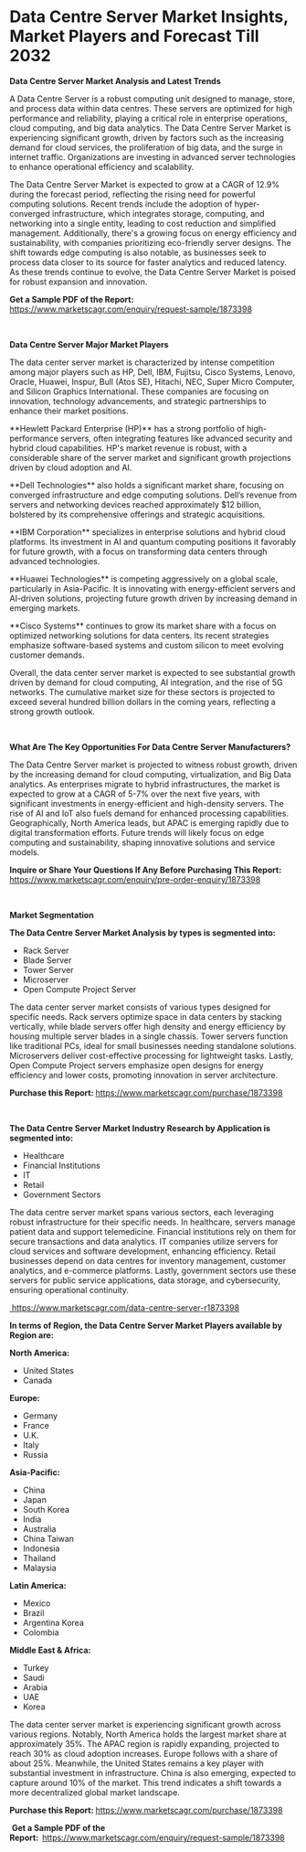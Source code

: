 <p><h1>Data Centre Server Market Insights, Market Players and Forecast Till 2032</h1></p><p><strong>Data Centre Server Market Analysis and Latest Trends</strong></p>
<p><p>A Data Centre Server is a robust computing unit designed to manage, store, and process data within data centres. These servers are optimized for high performance and reliability, playing a critical role in enterprise operations, cloud computing, and big data analytics. The Data Centre Server Market is experiencing significant growth, driven by factors such as the increasing demand for cloud services, the proliferation of big data, and the surge in internet traffic. Organizations are investing in advanced server technologies to enhance operational efficiency and scalability.</p><p>The Data Centre Server Market is expected to grow at a CAGR of 12.9% during the forecast period, reflecting the rising need for powerful computing solutions. Recent trends include the adoption of hyper-converged infrastructure, which integrates storage, computing, and networking into a single entity, leading to cost reduction and simplified management. Additionally, there's a growing focus on energy efficiency and sustainability, with companies prioritizing eco-friendly server designs. The shift towards edge computing is also notable, as businesses seek to process data closer to its source for faster analytics and reduced latency. As these trends continue to evolve, the Data Centre Server Market is poised for robust expansion and innovation.</p></p>
<p><strong>Get a Sample PDF of the Report:&nbsp;</strong> <a href="https://www.marketscagr.com/enquiry/request-sample/1873398?utm_campaign=3265&utm_medium=2&utm_source=Github&utm_content=ia&utm_term=15042025&utm_id=data-centre-server">https://www.marketscagr.com/enquiry/request-sample/1873398</a></p>
<p>&nbsp;</p>
<p><strong>Data Centre Server Major Market Players</strong></p>
<p><p>The data center server market is characterized by intense competition among major players such as HP, Dell, IBM, Fujitsu, Cisco Systems, Lenovo, Oracle, Huawei, Inspur, Bull (Atos SE), Hitachi, NEC, Super Micro Computer, and Silicon Graphics International. These companies are focusing on innovation, technology advancements, and strategic partnerships to enhance their market positions.</p><p>**Hewlett Packard Enterprise (HP)** has a strong portfolio of high-performance servers, often integrating features like advanced security and hybrid cloud capabilities. HP's market revenue is robust, with a considerable share of the server market and significant growth projections driven by cloud adoption and AI.</p><p>**Dell Technologies** also holds a significant market share, focusing on converged infrastructure and edge computing solutions. Dell’s revenue from servers and networking devices reached approximately $12 billion, bolstered by its comprehensive offerings and strategic acquisitions.</p><p>**IBM Corporation** specializes in enterprise solutions and hybrid cloud platforms. Its investment in AI and quantum computing positions it favorably for future growth, with a focus on transforming data centers through advanced technologies.</p><p>**Huawei Technologies** is competing aggressively on a global scale, particularly in Asia-Pacific. It is innovating with energy-efficient servers and AI-driven solutions, projecting future growth driven by increasing demand in emerging markets.</p><p>**Cisco Systems** continues to grow its market share with a focus on optimized networking solutions for data centers. Its recent strategies emphasize software-based systems and custom silicon to meet evolving customer demands.</p><p>Overall, the data center server market is expected to see substantial growth driven by demand for cloud computing, AI integration, and the rise of 5G networks. The cumulative market size for these sectors is projected to exceed several hundred billion dollars in the coming years, reflecting a strong growth outlook.</p></p>
<p>&nbsp;</p>
<p><strong>What Are The Key Opportunities For Data Centre Server Manufacturers?</strong></p>
<p><p>The Data Centre Server market is projected to witness robust growth, driven by the increasing demand for cloud computing, virtualization, and Big Data analytics. As enterprises migrate to hybrid infrastructures, the market is expected to grow at a CAGR of 5-7% over the next five years, with significant investments in energy-efficient and high-density servers. The rise of AI and IoT also fuels demand for enhanced processing capabilities. Geographically, North America leads, but APAC is emerging rapidly due to digital transformation efforts. Future trends will likely focus on edge computing and sustainability, shaping innovative solutions and service models.</p></p>
<p><strong>Inquire or Share Your Questions If Any Before Purchasing This Report:</strong> <a href="https://www.marketscagr.com/enquiry/pre-order-enquiry/1873398?utm_campaign=3265&utm_medium=2&utm_source=Github&utm_content=ia&utm_term=15042025&utm_id=data-centre-server">https://www.marketscagr.com/enquiry/pre-order-enquiry/1873398</a></p>
<p>&nbsp;</p>
<p><strong>Market Segmentation</strong></p>
<p><strong>The Data Centre Server Market Analysis by types is segmented into:</strong></p>
<p><ul><li>Rack Server</li><li>Blade Server</li><li>Tower Server</li><li>Microserver</li><li>Open Compute Project Server</li></ul></p>
<p><p>The data center server market consists of various types designed for specific needs. Rack servers optimize space in data centers by stacking vertically, while blade servers offer high density and energy efficiency by housing multiple server blades in a single chassis. Tower servers function like traditional PCs, ideal for small businesses needing standalone solutions. Microservers deliver cost-effective processing for lightweight tasks. Lastly, Open Compute Project servers emphasize open designs for energy efficiency and lower costs, promoting innovation in server architecture.</p></p>
<p><strong>Purchase this Report:&nbsp;</strong><a href="https://www.marketscagr.com/purchase/1873398?utm_campaign=3265&utm_medium=2&utm_source=Github&utm_content=ia&utm_term=15042025&utm_id=data-centre-server">https://www.marketscagr.com/purchase/1873398</a></p>
<p>&nbsp;</p>
<p><strong>The Data Centre Server Market Industry Research by Application is segmented into:</strong></p>
<p><ul><li>Healthcare</li><li>Financial Institutions</li><li>IT</li><li>Retail</li><li>Government Sectors</li></ul></p>
<p><p>The data centre server market spans various sectors, each leveraging robust infrastructure for their specific needs. In healthcare, servers manage patient data and support telemedicine. Financial institutions rely on them for secure transactions and data analytics. IT companies utilize servers for cloud services and software development, enhancing efficiency. Retail businesses depend on data centres for inventory management, customer analytics, and e-commerce platforms. Lastly, government sectors use these servers for public service applications, data storage, and cybersecurity, ensuring operational continuity.</p></p>
<p><a href="https://www.marketscagr.com/data-centre-server-r1873398?utm_campaign=3265&utm_medium=2&utm_source=Github&utm_content=ia&utm_term=15042025&utm_id=data-centre-server">&nbsp;https://www.marketscagr.com/data-centre-server-r1873398</a></p>
<p><strong>In terms of Region, the Data Centre Server Market Players available by Region are:</strong></p>
<p>
    <p> <strong> North America: </strong>
        <ul>
            <li>United States</li>
            <li>Canada</li>
        </ul>
        </p> 
    <p> <strong> Europe: </strong>
        <ul>
            <li>Germany</li>
            <li>France</li>
            <li>U.K.</li>
            <li>Italy</li>
            <li>Russia</li>
        </ul>
        </p> 
    <p> <strong> Asia-Pacific: </strong>
        <ul>
            <li>China</li>
            <li>Japan</li>
            <li>South Korea</li>
            <li>India</li>
            <li>Australia</li>
            <li>China Taiwan</li>
            <li>Indonesia</li>
            <li>Thailand</li>
            <li>Malaysia</li>
        </ul>
        </p> 
    <p> <strong> Latin America: </strong>
        <ul>
            <li>Mexico</li>
            <li>Brazil</li>
            <li>Argentina Korea</li>
            <li>Colombia</li>
        </ul>
        </p> 
    <p> <strong> Middle East & Africa: </strong>
        <ul>
            <li>Turkey</li>
            <li>Saudi</li>
            <li>Arabia</li>
            <li>UAE</li>
            <li>Korea</li>
        </ul>
    </p>
    </p>
<p><p>The data center server market is experiencing significant growth across various regions. Notably, North America holds the largest market share at approximately 35%. The APAC region is rapidly expanding, projected to reach 30% as cloud adoption increases. Europe follows with a share of about 25%. Meanwhile, the United States remains a key player with substantial investment in infrastructure. China is also emerging, expected to capture around 10% of the market. This trend indicates a shift towards a more decentralized global market landscape.</p></p>
<p><strong>Purchase this Report: </strong><a href="https://www.marketscagr.com/purchase/1873398?utm_campaign=3265&utm_medium=2&utm_source=Github&utm_content=ia&utm_term=15042025&utm_id=data-centre-server">https://www.marketscagr.com/purchase/1873398</a></p>
<p>&nbsp;<strong>Get a Sample PDF of the Report:&nbsp;&nbsp;</strong><a href="https://www.marketscagr.com/enquiry/request-sample/1873398?utm_campaign=3265&utm_medium=2&utm_source=Github&utm_content=ia&utm_term=15042025&utm_id=data-centre-server">https://www.marketscagr.com/enquiry/request-sample/1873398</a></p>
<p><strong></strong></p>
<p><p></p><p></p><p></p></p>